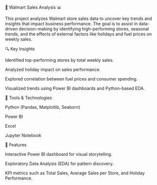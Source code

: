 🛒 Walmart Sales Analysis 📊

This project analyzes Walmart store sales data to uncover key trends and insights that impact business performance. The goal is to assist in data-driven decision-making by identifying high-performing stores, seasonal trends, and the effects of external factors like holidays and fuel prices on weekly sales.

🔍 Key Insights

Identified top-performing stores by total weekly sales.

Analyzed holiday impact on sales performance.

Explored correlation between fuel prices and consumer spending.

Visualized trends using Power BI dashboards and Python-based EDA.

📁 Tools & Technologies

Python (Pandas, Matplotlib, Seaborn)

Power BI

Excel

Jupyter Notebook

📌 Features

Interactive Power BI dashboard for visual storytelling.

Exploratory Data Analysis (EDA) for pattern discovery.

KPI metrics such as Total Sales, Average Sales per Store, and Holiday Performance.
